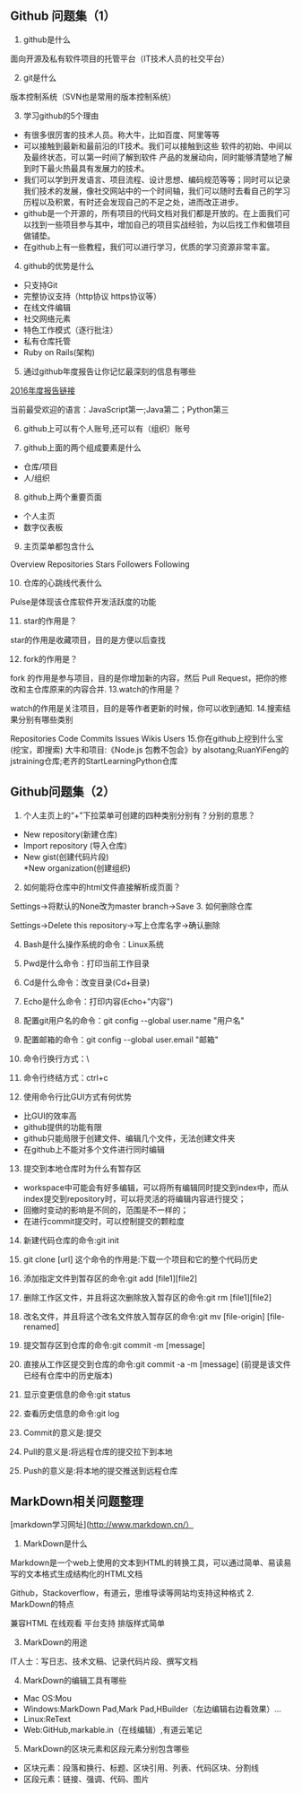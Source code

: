 ## Github 问题集（1）

1. github是什么 

  面向开源及私有软件项目的托管平台（IT技术人员的社交平台）
  
2. git是什么

  版本控制系统（SVN也是常用的版本控制系统）
  
3. 学习github的5个理由

* 有很多很厉害的技术人员。称大牛，比如百度、阿里等等   
* 可以接触到最新和最前沿的IT技术。我们可以接触到这些 软件的初始、中间以及最终状态，可以第一时间了解到软件 产品的发展动向，同时能够清楚地了解到时下最火热最具有发展力的技术。   
* 我们可以学到开发语言、项目流程、设计思想、编码规范等等；同时可以记录我们技术的发展，像社交网站中的一个时间轴，我们可以随时去看自己的学习历程以及积累，有时还会发现自己的不足之处，进而改正进步。  
* github是一个开源的，所有项目的代码文档对我们都是开放的。在上面我们可以找到一些项目参与其中，增加自己的项目实战经验，为以后找工作和做项目做铺垫。
* 在github上有一些教程，我们可以进行学习，优质的学习资源非常丰富。
   
4. github的优势是什么

+ 只支持Git
+ 完整协议支持（http协议 https协议等）
+ 在线文件编辑
+ 社交网络元素
+ 特色工作模式（逐行批注）
+ 私有仓库托管
+ Ruby on Rails(架构)

5. 通过github年度报告让你记忆最深刻的信息有哪些

[2016年度报告链接](https://octoverse.github.com/)

当前最受欢迎的语言：JavaScript第一;Java第二；Python第三

6. github上可以有个人账号,还可以有（组织）账号

7. github上面的两个组成要素是什么
 
- 仓库/项目 
- 人/组织

8. github上两个重要页面

* 个人主页
* 数字仪表板

9. 主页菜单都包含什么

Overview   Repositories  Stars  Followers  Following
  
10. 仓库的心跳线代表什么

Pulse是体现该仓库软件开发活跃度的功能
   
11. star的作用是？

star的作用是收藏项目，目的是方便以后查找

12. fork的作用是？

fork 的作用是参与项目，目的是你增加新的内容，然后 Pull Request，把你的修改和主仓库原来的内容合并.
13.watch的作用是？

watch的作用是关注项目，目的是等作者更新的时候，你可以收到通知.
14.搜索结果分别有哪些类别

Repositories  Code  Commits  Issues  Wikis  Users
15.你在github上挖到什么宝(挖宝，即搜索)
大牛和项目:《Node.js 包教不包会》by alsotang;RuanYiFeng的jstraining仓库;老齐的StartLearningPython仓库


## Github问题集（2）

1. 个人主页上的“+”下拉菜单可创建的四种类别分别有？分别的意思？

* New repository(新建仓库)
* Import repository (导入仓库)  
* New gist(创建代码片段)       
*New organization(创建组织)
                          
2. 如何能将仓库中的html文件直接解析成页面？
  
Settings->将默认的None改为master branch->Save
3. 如何删除仓库

Settings->Delete this repository->写上仓库名字->确认删除

4. Bash是什么操作系统的命令：Linux系统

5. Pwd是什么命令：打印当前工作目录

6. Cd是什么命令：改变目录(Cd+目录)

7. Echo是什么命令：打印内容(Echo+"内容")

8. 配置git用户名的命令：git config --global user.name "用户名"

9. 配置邮箱的命令：git config --global user.email "邮箱"

10. 命令行换行方式：\

11. 命令行终结方式：ctrl+c

12. 使用命令行比GUI方式有何优势

* 比GUI的效率高
* github提供的功能有限 
* github只能局限于创建文件、编辑几个文件，无法创建文件夹
* 在github上不能对多个文件进行同时编辑

13. 提交到本地仓库时为什么有暂存区

* workspace中可能会有好多编辑，可以将所有编辑同时提交到index中，而从index提交到repository时，可以将灵活的将编辑内容进行提交；
* 回撤时变动的影响是不同的，范围是不一样的；
* 在进行commit提交时，可以控制提交的颗粒度

14. 新建代码仓库的命令:git init

15. git clone [url] 这个命令的作用是:下载一个项目和它的整个代码历史

16. 添加指定文件到暂存区的命令:git add [file1][file2]

17. 删除工作区文件，并且将这次删除放入暂存区的命令:git rm [file1][file2]

18. 改名文件，并且将这个改名文件放入暂存区的命令:git mv [file-origin] [file-renamed]

19. 提交暂存区到仓库的命令:git commit -m [message]

20. 直接从工作区提交到仓库的命令:git commit -a -m [message] (前提是该文件已经有仓库中的历史版本)

21. 显示变更信息的命令:git status

22. 查看历史信息的命令:git log

23. Commit的意义是:提交

24. Pull的意义是:将远程仓库的提交拉下到本地

25. Push的意义是:将本地的提交推送到远程仓库

## MarkDown相关问题整理

[markdown学习网址](http://www.markdown.cn/）

1. MarkDown是什么

Markdown是一个web上使用的文本到HTML的转换工具，可以通过简单、易读易写的文本格式生成结构化的HTML文档
  
Github，Stackoverflow，有道云，思维导读等网站均支持这种格式
2. MarkDown的特点

兼容HTML  在线观看 平台支持 排版样式简单
  
3. MarkDown的用途

IT人士：写日志、技术文稿、记录代码片段、撰写文档

4. MarkDown的编辑工具有哪些
 
* Mac OS:Mou
* Windows:MarkDown Pad,Mark Pad,HBuilder（左边编辑右边看效果）...
* Linux:ReText
* Web:GitHub,markable.in（在线编辑）,有道云笔记

5. MarkDown的区块元素和区段元素分别包含哪些

* 区块元素：段落和换行、标题、区块引用、列表、代码区块、分割线
* 区段元素：链接、强调、代码、图片
